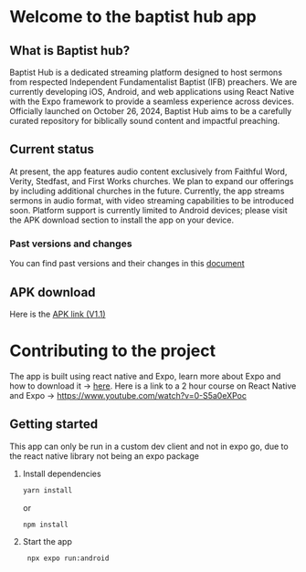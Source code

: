 # Welcome to the baptist hub app
## What is Baptist hub?
Baptist Hub is a dedicated streaming platform designed to host sermons from respected Independent Fundamentalist Baptist (IFB) preachers. We are currently developing iOS, Android, and web applications using React Native with the Expo framework to provide a seamless experience across devices. Officially launched on October 26, 2024, Baptist Hub aims to be a carefully curated repository for biblically sound content and impactful preaching.

## Current status
At present, the app features audio content exclusively from Faithful Word, Verity, Stedfast, and First Works churches. We plan to expand our offerings by including additional churches in the future. Currently, the app streams sermons in audio format, with video streaming capabilities to be introduced soon. Platform support is currently limited to Android devices; please visit the APK download section to install the app on your device.
### Past versions and changes
You can find past versions and their changes in this [document](changes.md)

## APK download
Here is the [APK link (V1.1)](https://drive.google.com/file/d/1aX28fMv0KjHhcONqK6KevDyBAK7ifOn_/view?usp=drive_link)

# Contributing to the project
The app is built using react native and Expo, learn more about Expo and how to download it -> [here](https://docs.expo.dev/).
Here is a link to a 2 hour course on React Native and Expo -> https://www.youtube.com/watch?v=0-S5a0eXPoc

## Getting started
This app can only be run in a custom dev client and not in expo go, due to the
react native library not being an expo package

1. Install dependencies

   ```bash
   yarn install
   ```
   or 
   ```bash
   npm install
   ``` 

2. Start the app

   ```bash
    npx expo run:android
   ```



